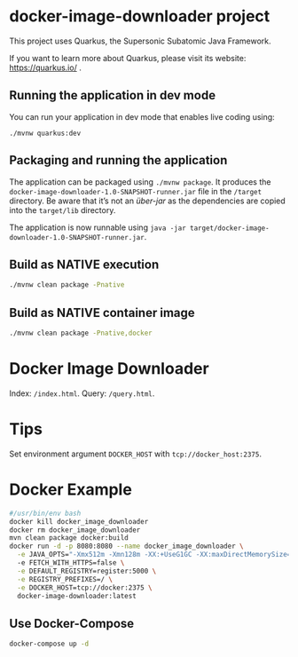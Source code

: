 # docker-image-downloader project

This project uses Quarkus, the Supersonic Subatomic Java Framework.

If you want to learn more about Quarkus, please visit its website: https://quarkus.io/ .

## Running the application in dev mode

You can run your application in dev mode that enables live coding using:
```
./mvnw quarkus:dev
```

## Packaging and running the application

The application can be packaged using `./mvnw package`.
It produces the `docker-image-downloader-1.0-SNAPSHOT-runner.jar` file in the `/target` directory.
Be aware that it’s not an _über-jar_ as the dependencies are copied into the `target/lib` directory.

The application is now runnable using `java -jar target/docker-image-downloader-1.0-SNAPSHOT-runner.jar`.

## Build as NATIVE execution

```bash
./mvnw clean package -Pnative
```

## Build as NATIVE container image

```bash
./mvnw clean package -Pnative,docker
```

# Docker Image Downloader

Index: `/index.html`.
Query: `/query.html`.

# Tips

Set environment argument `DOCKER_HOST` with `tcp://docker_host:2375`.

# Docker Example

```bash
#/usr/bin/env bash
docker kill docker_image_downloader
docker rm docker_image_downloader
mvn clean package docker:build
docker run -d -p 8080:8080 --name docker_image_downloader \
  -e JAVA_OPTS="-Xmx512m -Xmn128m -XX:+UseG1GC -XX:maxDirectMemorySize=512m"
  -e FETCH_WITH_HTTPS=false \
  -e DEFAULT_REGISTRY=register:5000 \
  -e REGISTRY_PREFIXES=/ \
  -e DOCKER_HOST=tcp://docker:2375 \
  docker-image-downloader:latest
```

## Use Docker-Compose

```bash
docker-compose up -d
```